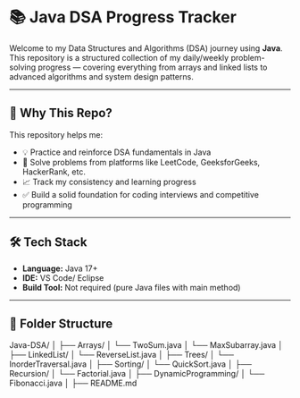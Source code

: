 # 📚 Java DSA Progress Tracker

Welcome to my Data Structures and Algorithms (DSA) journey using **Java**. This repository is a structured collection of my daily/weekly problem-solving progress — covering everything from arrays and linked lists to advanced algorithms and system design patterns.

---

## 🚀 Why This Repo?

This repository helps me:

- 💡 Practice and reinforce DSA fundamentals in Java
- 🧠 Solve problems from platforms like LeetCode, GeeksforGeeks, HackerRank, etc.
- 📈 Track my consistency and learning progress
- ✅ Build a solid foundation for coding interviews and competitive programming

---

## 🛠️ Tech Stack

- **Language:** Java 17+
- **IDE:** VS Code/ Eclipse
- **Build Tool:** Not required (pure Java files with main method)

---

## 📁 Folder Structure

Java-DSA/
│
├── Arrays/
│ └── TwoSum.java
│ └── MaxSubarray.java
│
├── LinkedList/
│ └── ReverseList.java
│
├── Trees/
│ └── InorderTraversal.java
│
├── Sorting/
│ └── QuickSort.java
│
├── Recursion/
│ └── Factorial.java
│
├── DynamicProgramming/
│ └── Fibonacci.java
│
├── README.md
